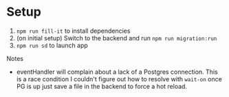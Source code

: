 # Setup

1. `npm run fill-it` to install dependencies
2. (on initial setup) Switch to the backend and run `npm run migration:run`
3. `npm run sd` to launch app

Notes

- eventHandler will complain about a lack of a Postgres connection. This is a race condition I couldn't figure out how to resolve with `wait-on` once PG is up just save a file in the backend to force a hot reload.
